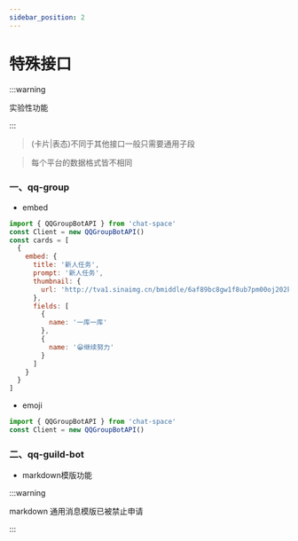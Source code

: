 ```yaml
---
sidebar_position: 2
---
```


# 特殊接口

:::warning

实验性功能

:::

> (卡片|表态)不同于其他接口一般只需要通用子段

> 每个平台的数据格式皆不相同

### 一、qq-group

- embed

```js title="apps/**/*/res.ts"
import { QQGroupBotAPI } from 'chat-space'
const Client = new QQGroupBotAPI()
const cards = [
  {
    embed: {
      title: '新人任务',
      prompt: '新人任务',
      thumbnail: {
        url: 'http://tva1.sinaimg.cn/bmiddle/6af89bc8gw1f8ub7pm00oj202k022t8i.jpg'
      },
      fields: [
        {
          name: '一库一库'
        },
        {
          name: '😁继续努力'
        }
      ]
    }
  }
]
```

- emoji

```js title="apps/**/*/res.ts"
import { QQGroupBotAPI } from 'chat-space'
const Client = new QQGroupBotAPI()
```

### 二、qq-guild-bot

- markdown模版功能

:::warning

markdown 通用消息模版已被禁止申请

:::
